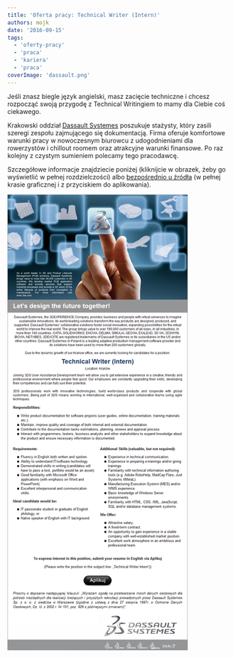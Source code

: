```yaml
---
title: 'Oferta pracy: Technical Writer (Intern)'
authors: mojk
date: '2016-09-15'
tags:
  - 'oferty-pracy'
  - 'praca'
  - 'kariera'
  - 'praca'
coverImage: 'dassault.png'
---
```


Jeśli znasz biegle język angielski, masz zacięcie techniczne i chcesz rozpocząć
swoją przygodę z Technical Writingiem to mamy dla Ciebie coś ciekawego.

<!--truncate-->

Krakowski oddział [Dassault Systemes](http://www.3ds.com/pl-pl/) poszukuje
stażysty, który zasili szeregi zespołu zajmującego się dokumentacją. Firma
oferuje komfortowe warunki pracy w nowoczesnym biurowcu z udogodnieniami dla
rowerzystów i chillout roomem oraz atrakcyjne warunki finansowe. Po raz kolejny
z czystym sumieniem polecamy tego pracodawcę.

Szczegółowe informacje znajdziecie poniżej (kliknijcie w obrazek, żeby go
wyświetlić w pełnej rozdzielczości) albo
[bezpośrednio u źródła](http://www.pracuj.pl/praca/technical-writer-intern-krakow%2Coferta%2C4802235,oferta,4802235)
(w pełnej krasie graficznej i z przyciskiem do aplikowania).

[![tech_writer_intern_3ds](images/tech_writer_intern_3ds.png)](http://techwriter.pl/wp-content/uploads/2016/09/tech_writer_intern_3ds.png)
